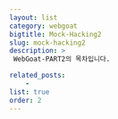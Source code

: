 ```yaml
---
layout: list
category: webgoat
bigtitle: Mock-Hacking2
slug: mock-hacking2
description: >
 WebGoat-PART2의 목차입니다.

related_posts:
    -
list: true
order: 2
---
```



